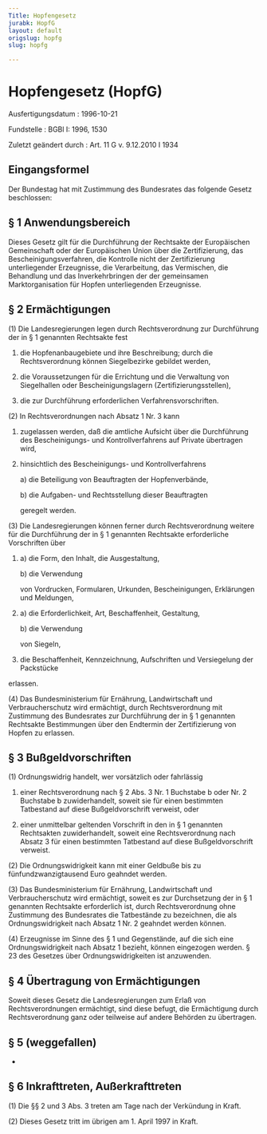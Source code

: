 ```yaml
---
Title: Hopfengesetz
jurabk: HopfG
layout: default
origslug: hopfg
slug: hopfg

---
```


# Hopfengesetz (HopfG)

Ausfertigungsdatum
:   1996-10-21

Fundstelle
:   BGBl I: 1996, 1530

Zuletzt geändert durch
:   Art. 11 G v. 9.12.2010 I 1934

## Eingangsformel

Der Bundestag hat mit Zustimmung des Bundesrates das folgende Gesetz
beschlossen:

## § 1 Anwendungsbereich

Dieses Gesetz gilt für die Durchführung der Rechtsakte der
Europäischen Gemeinschaft oder der Europäischen Union über die
Zertifizierung, das Bescheinigungsverfahren, die Kontrolle nicht der
Zertifizierung unterliegender Erzeugnisse, die Verarbeitung, das
Vermischen, die Behandlung und das Inverkehrbringen der der
gemeinsamen Marktorganisation für Hopfen unterliegenden Erzeugnisse.

## § 2 Ermächtigungen

(1) Die Landesregierungen legen durch Rechtsverordnung zur
Durchführung der in § 1 genannten Rechtsakte fest

1.  die Hopfenanbaugebiete und ihre Beschreibung; durch die
    Rechtsverordnung können Siegelbezirke gebildet werden,


2.  die Voraussetzungen für die Errichtung und die Verwaltung von
    Siegelhallen oder Bescheinigungslagern (Zertifizierungsstellen),


3.  die zur Durchführung erforderlichen Verfahrensvorschriften.




(2) In Rechtsverordnungen nach Absatz 1 Nr. 3 kann

1.  zugelassen werden, daß die amtliche Aufsicht über die Durchführung des
    Bescheinigungs- und Kontrollverfahrens auf Private übertragen wird,


2.  hinsichtlich des Bescheinigungs- und Kontrollverfahrens

    a)  die Beteiligung von Beauftragten der Hopfenverbände,


    b)  die Aufgaben- und Rechtsstellung dieser Beauftragten




    geregelt werden.




(3) Die Landesregierungen können ferner durch Rechtsverordnung weitere
für die Durchführung der in § 1 genannten Rechtsakte erforderliche
Vorschriften über

1.
    a)  die Form, den Inhalt, die Ausgestaltung,


    b)  die Verwendung




    von Vordrucken, Formularen, Urkunden, Bescheinigungen, Erklärungen und
    Meldungen,


2.
    a)  die Erforderlichkeit, Art, Beschaffenheit, Gestaltung,


    b)  die Verwendung




    von Siegeln,


3.  die Beschaffenheit, Kennzeichnung, Aufschriften und Versiegelung der
    Packstücke



erlassen.

(4) Das Bundesministerium für Ernährung, Landwirtschaft und
Verbraucherschutz wird ermächtigt, durch Rechtsverordnung mit
Zustimmung des Bundesrates zur Durchführung der in § 1 genannten
Rechtsakte Bestimmungen über den Endtermin der Zertifizierung von
Hopfen zu erlassen.

## § 3 Bußgeldvorschriften

(1) Ordnungswidrig handelt, wer vorsätzlich oder fahrlässig

1.  einer Rechtsverordnung nach § 2 Abs. 3 Nr. 1 Buchstabe b oder Nr. 2
    Buchstabe b zuwiderhandelt, soweit sie für einen bestimmten Tatbestand
    auf diese Bußgeldvorschrift verweist, oder


2.  einer unmittelbar geltenden Vorschrift in den in § 1 genannten
    Rechtsakten zuwiderhandelt, soweit eine Rechtsverordnung nach Absatz 3
    für einen bestimmten Tatbestand auf diese Bußgeldvorschrift verweist.




(2) Die Ordnungswidrigkeit kann mit einer Geldbuße bis zu
fünfundzwanzigtausend Euro geahndet werden.

(3) Das Bundesministerium für Ernährung, Landwirtschaft und
Verbraucherschutz wird ermächtigt, soweit es zur Durchsetzung der in §
1 genannten Rechtsakte erforderlich ist, durch Rechtsverordnung ohne
Zustimmung des Bundesrates die Tatbestände zu bezeichnen, die als
Ordnungswidrigkeit nach Absatz 1 Nr. 2 geahndet werden können.

(4) Erzeugnisse im Sinne des § 1 und Gegenstände, auf die sich eine
Ordnungswidrigkeit nach Absatz 1 bezieht, können eingezogen werden. §
23 des Gesetzes über Ordnungswidrigkeiten ist anzuwenden.

## § 4 Übertragung von Ermächtigungen

Soweit dieses Gesetz die Landesregierungen zum Erlaß von
Rechtsverordnungen ermächtigt, sind diese befugt, die Ermächtigung
durch Rechtsverordnung ganz oder teilweise auf andere Behörden zu
übertragen.

## § 5 (weggefallen)

-

## § 6 Inkrafttreten, Außerkrafttreten

(1) Die §§ 2 und 3 Abs. 3 treten am Tage nach der Verkündung in Kraft.

(2) Dieses Gesetz tritt im übrigen am 1. April 1997 in Kraft.

